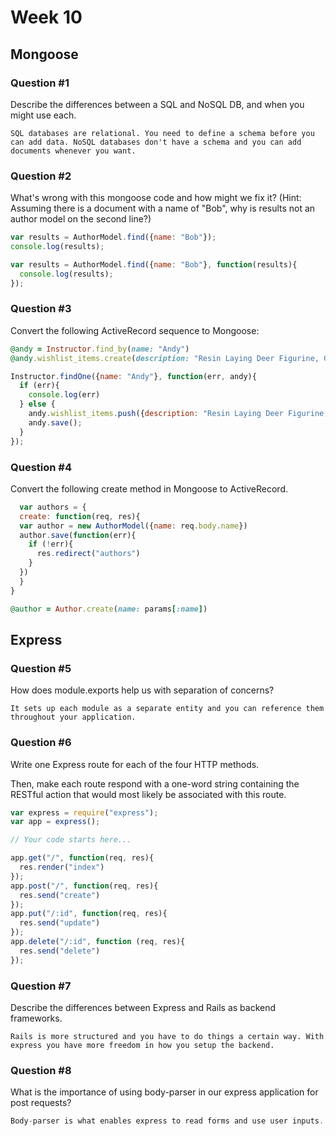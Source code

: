 # Week 10

## Mongoose

### Question #1

Describe the differences between a SQL and NoSQL DB, and when you might use each.

```text
SQL databases are relational. You need to define a schema before you can add data. NoSQL databases don't have a schema and you can add documents whenever you want.

```

### Question #2

What's wrong with this mongoose code and how might we fix it?
(Hint: Assuming there is a document with a name of "Bob", why is results not an author model on the second line?)

```js
var results = AuthorModel.find({name: "Bob"});
console.log(results);
```

```js
var results = AuthorModel.find({name: "Bob"}, function(results){
  console.log(results);
});
```

### Question #3

Convert the following ActiveRecord sequence to Mongoose:

```rb
@andy = Instructor.find_by(name: "Andy")
@andy.wishlist_items.create(description: "Resin Laying Deer Figurine, Gold")
```

```js
Instructor.findOne({name: "Andy"}, function(err, andy){
  if (err){
    console.log(err)
  } else {
    andy.wishlist_items.push({description: "Resin Laying Deer Figurine, Gold"})
    andy.save();
  }
});
```

### Question #4

Convert the following create method in Mongoose to ActiveRecord.

```js
  var authors = {
  create: function(req, res){
  var author = new AuthorModel({name: req.body.name})
  author.save(function(err){
    if (!err){
      res.redirect("authors")
    }
  })
  }  
}
```

```rb
@author = Author.create(name: params[:name])
```
## Express

### Question #5

How does module.exports help us with separation of concerns?

```text
It sets up each module as a separate entity and you can reference them throughout your application.
```

### Question #6

Write one Express route for each of the four HTTP methods.

Then, make each route respond with a one-word string containing the RESTful action that would most likely be associated with this route.

```js
var express = require("express");
var app = express();

// Your code starts here...

```

```js
app.get("/", function(req, res){
  res.render("index")
});
app.post("/", function(req, res){
  res.send("create")
});
app.put("/:id", function(req, res){
  res.send("update")
});
app.delete("/:id", function (req, res){
  res.send("delete")
});

```
### Question #7

Describe the differences between Express and Rails as backend frameworks.

```text
Rails is more structured and you have to do things a certain way. With express you have more freedom in how you setup the backend.
```

### Question #8

What is the importance of using body-parser in our express application for post requests?

```js
Body-parser is what enables express to read forms and use user inputs.
```
